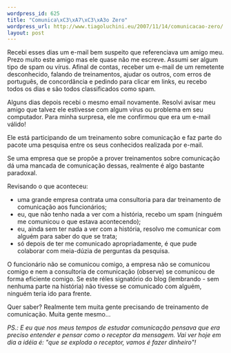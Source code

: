 ```yaml
--- 
wordpress_id: 625
title: "Comunica\xC3\xA7\xC3\xA3o Zero"
wordpress_url: http://www.tiagoluchini.eu/2007/11/14/comunicacao-zero/
layout: post
---
```

Recebi esses dias um e-mail bem suspeito que referenciava um amigo meu. Prezo muito este amigo mas ele quase não me escreve. Assumi ser algum tipo de spam ou vírus. Afinal de contas, receber um e-mail de um remetente desconhecido, falando de treinamentos, ajudar os outros, com erros de português, de concordância e pedindo para clicar em links, eu recebo todos os dias e são todos classificados como spam.

Alguns dias depois recebi o mesmo email novamente. Resolvi avisar meu amigo que talvez ele estivesse com algum vírus ou problema em seu computador. Para minha surpresa, ele me confirmou que era um e-mail válido!

Ele está participando de um treinamento sobre comunicação e faz parte do pacote uma pesquisa entre os seus conhecidos realizada por e-mail.

Se uma empresa que se propõe a prover treinamentos sobre comunicação dá uma mancada de comunicação dessas, realmente é algo bastante paradoxal.

Revisando o que aconteceu:
<ul>
	<li>uma grande empresa contrata uma consultoria para dar treinamento de comunicação aos funcionários;</li>
	<li>eu, que não tenho nada a ver com a história, recebo um spam (ninguém me comunicou o que estava acontecendo);</li>
	<li>eu, ainda sem ter nada a ver com a história, resolvo me comunicar com alguém para saber do que se trata;</li>
	<li>só depois de ter me comunicado apropriadamente, é que pude colaborar com meia-dúzia de perguntas da pesquisa.</li>
</ul>
O funcionário não se comunicou comigo, a empresa não se comunicou comigo e nem a consultoria de comunicação (observe) se comunicou de forma eficiente comigo. Se este réles signatório do blog (lembrando - sem nenhuma parte na história) não tivesse se comunicado com alguém, ninguém teria ido para frente.

Quer saber? Realmente tem muita gente precisando de treinamento de comunicação. Muita gente mesmo...

<em>PS.: E eu que nos meus tempos de estudar comunicação pensava que era preciso entender e pensar como o receptor da mensagem. Vai ver hoje em dia a idéia é: "que se exploda o receptor, vamos é fazer dinheiro"!
</em>

